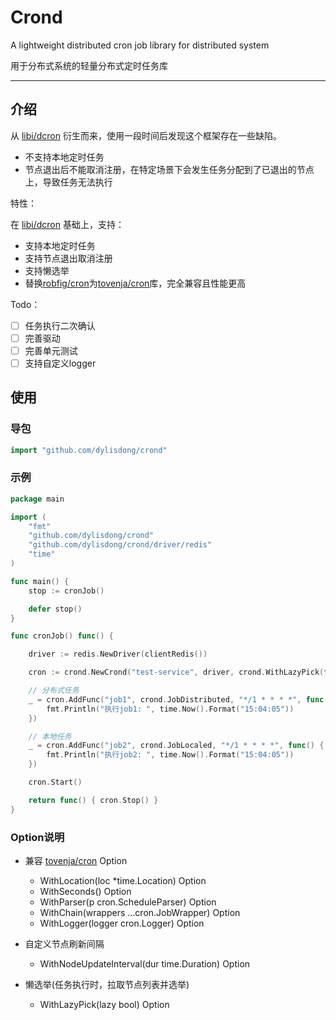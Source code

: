 # Crond

A lightweight distributed cron job library for distributed system

用于分布式系统的轻量分布式定时任务库

---

## 介绍

从 [libi/dcron](https://github.com/libi/dcron) 衍生而来，使用一段时间后发现这个框架存在一些缺陷。

- 不支持本地定时任务
- 节点退出后不能取消注册，在特定场景下会发生任务分配到了已退出的节点上，导致任务无法执行

特性：

在 [libi/dcron](https://github.com/libi/dcron) 基础上，支持：

- 支持本地定时任务
- 支持节点退出取消注册
- 支持懒选举
- 替换[robfig/cron](https://github.com/robfig/cron)为[tovenja/cron](https://github.com/tovenja/cron)库，完全兼容且性能更高

Todo：

- [ ] 任务执行二次确认
- [ ] 完善驱动
- [ ] 完善单元测试
- [ ] 支持自定义logger

## 使用

### 导包

```go
import "github.com/dylisdong/crond"
```

### 示例

```go
package main

import (
	"fmt"
	"github.com/dylisdong/crond"
	"github.com/dylisdong/crond/driver/redis"
	"time"
)

func main() {
	stop := cronJob()

	defer stop()
}

func cronJob() func() {

	driver := redis.NewDriver(clientRedis())

	cron := crond.NewCrond("test-service", driver, crond.WithLazyPick(true))

	// 分布式任务
	_ = cron.AddFunc("job1", crond.JobDistributed, "*/1 * * * *", func() {
		fmt.Println("执行job1: ", time.Now().Format("15:04:05"))
	})

	// 本地任务
	_ = cron.AddFunc("job2", crond.JobLocaled, "*/1 * * * *", func() {
		fmt.Println("执行job2: ", time.Now().Format("15:04:05"))
	})

	cron.Start()

	return func() { cron.Stop() }
}
```

### Option说明

- 兼容 [tovenja/cron](https://github.com/tovenja/cron) Option
    - WithLocation(loc *time.Location) Option
    - WithSeconds() Option
    - WithParser(p cron.ScheduleParser) Option
    - WithChain(wrappers ...cron.JobWrapper) Option
    - WithLogger(logger cron.Logger) Option

- 自定义节点刷新间隔
    - WithNodeUpdateInterval(dur time.Duration) Option

- 懒选举(任务执行时，拉取节点列表并选举)
    - WithLazyPick(lazy bool) Option